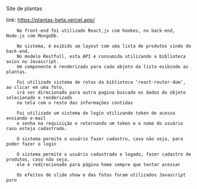 Site de plantas              

 link: https://plantas-beta.vercel.app/     

        No front-end foi utilizado React,js com hookes, no back-end, Node.js com MongoDb. 

        No sistema, é exibido um layout com uma lista de produtos vindo do back-end.
        No modelo Restfull, esta API e consumida utilizando a biblioteca axios no Javascript.
        Um componente é renderizado para cada objeto da lista exibindo as plantas.  

        Foi utilizado sistema de rotas da biblioteca ‘react-router-dom’, ao clicar em uma foto,
        irá ser direcionado para outra pagina buscado os dados do objeto selecionado e renderizado 
        na tela com o resto das informações contidas 

        Foi utilizado um sistema de login utilizando token de acesso enviando e-mail
        e senha na requisição e retornando um token e o nome do usuário caso esteja cadastrado.  

        O sistema permite o usuário fazer cadastro, casa não seja, para poder fazer o login  

        O sistema permite o usuário cadastrado e logado, fazer cadastro de produtos, caso não seja, 
        ele é redirecionado para página home sempre que tentar acessar  
    
        Os efeitos de slide show e das fotos foram utilizados Javascript puro 